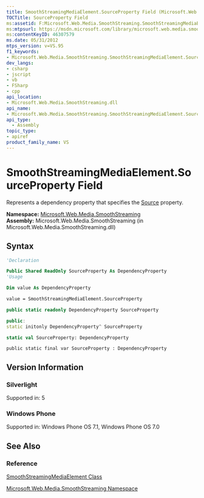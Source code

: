 ```yaml
---
title: SmoothStreamingMediaElement.SourceProperty Field (Microsoft.Web.Media.SmoothStreaming)
TOCTitle: SourceProperty Field
ms:assetid: F:Microsoft.Web.Media.SmoothStreaming.SmoothStreamingMediaElement.SourceProperty
ms:mtpsurl: https://msdn.microsoft.com/library/microsoft.web.media.smoothstreaming.smoothstreamingmediaelement.sourceproperty(v=VS.95)
ms:contentKeyID: 46307579
ms.date: 05/31/2012
mtps_version: v=VS.95
f1_keywords:
- Microsoft.Web.Media.SmoothStreaming.SmoothStreamingMediaElement.SourceProperty
dev_langs:
- csharp
- jscript
- vb
- FSharp
- cpp
api_location:
- Microsoft.Web.Media.SmoothStreaming.dll
api_name:
- Microsoft.Web.Media.SmoothStreaming.SmoothStreamingMediaElement.SourceProperty
api_type:
  - Assembly
topic_type:
- apiref
product_family_name: VS
---
```


# SmoothStreamingMediaElement.SourceProperty Field

Represents a dependency property that specifies the [Source](smoothstreamingmediaelement-source-property-microsoft-web-media-smoothstreaming_1.md) property.

**Namespace:**  [Microsoft.Web.Media.SmoothStreaming](microsoft-web-media-smoothstreaming-namespace_1.md)  
**Assembly:**  Microsoft.Web.Media.SmoothStreaming (in Microsoft.Web.Media.SmoothStreaming.dll)

## Syntax

```vb
'Declaration

Public Shared ReadOnly SourceProperty As DependencyProperty
'Usage

Dim value As DependencyProperty

value = SmoothStreamingMediaElement.SourceProperty
```

```csharp
public static readonly DependencyProperty SourceProperty
```

```cpp
public:
static initonly DependencyProperty^ SourceProperty
```

``` fsharp
static val SourceProperty: DependencyProperty
```

```jscript
public static final var SourceProperty : DependencyProperty
```

## Version Information

### Silverlight

Supported in: 5  

### Windows Phone

Supported in: Windows Phone OS 7.1, Windows Phone OS 7.0  

## See Also

### Reference

[SmoothStreamingMediaElement Class](smoothstreamingmediaelement-class-microsoft-web-media-smoothstreaming_1.md)

[Microsoft.Web.Media.SmoothStreaming Namespace](microsoft-web-media-smoothstreaming-namespace_1.md)
